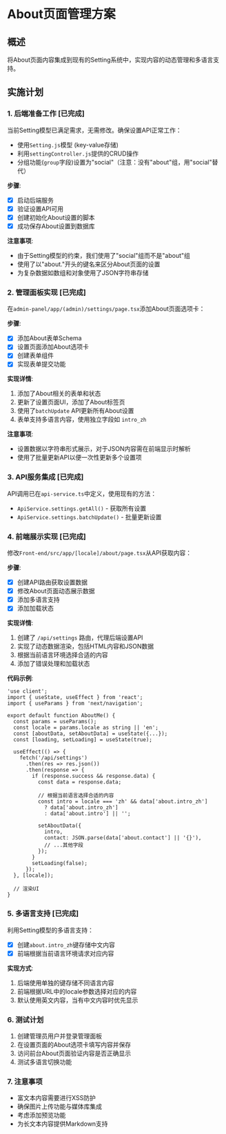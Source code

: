 # About页面管理方案

## 概述
将About页面内容集成到现有的Setting系统中，实现内容的动态管理和多语言支持。

## 实施计划

### 1. 后端准备工作 [已完成]
当前Setting模型已满足需求，无需修改。确保设置API正常工作：
- 使用`Setting.js`模型 (key-value存储)
- 利用`settingController.js`提供的CRUD操作
- 分组功能(`group`字段)设置为"social"（注意：没有"about"组，用"social"替代）

**步骤**:
- [x] 启动后端服务
- [x] 验证设置API可用
- [x] 创建初始化About设置的脚本
- [x] 成功保存About设置到数据库

**注意事项**:
- 由于Setting模型的约束，我们使用了"social"组而不是"about"组
- 使用了以"about."开头的键名来区分About页面的设置
- 为复杂数据如数组和对象使用了JSON字符串存储

### 2. 管理面板实现 [已完成]
在`admin-panel/app/(admin)/settings/page.tsx`添加About页面选项卡：

**步骤**:
- [x] 添加About表单Schema
- [x] 设置页面添加About选项卡
- [x] 创建表单组件
- [x] 实现表单提交功能

**实现详情**:
1. 添加了About相关的表单和状态
2. 更新了设置页面UI，添加了About标签页
3. 使用了`batchUpdate` API更新所有About设置
4. 表单支持多语言内容，使用独立字段如 `intro_zh`

**注意事项**:
- 设置数据以字符串形式展示，对于JSON内容需在前端显示时解析
- 使用了批量更新API以便一次性更新多个设置项

### 3. API服务集成 [已完成]
API调用已在`api-service.ts`中定义，使用现有的方法：
- `ApiService.settings.getAll()` - 获取所有设置
- `ApiService.settings.batchUpdate()` - 批量更新设置

### 4. 前端展示实现 [已完成]
修改`Front-end/src/app/[locale]/about/page.tsx`从API获取内容：

**步骤**:
- [x] 创建API路由获取设置数据
- [x] 修改About页面动态展示数据
- [x] 添加多语言支持
- [x] 添加加载状态

**实现详情**:
1. 创建了 `/api/settings` 路由，代理后端设置API
2. 实现了动态数据渲染，包括HTML内容和JSON数据
3. 根据当前语言环境选择合适的内容
4. 添加了错误处理和加载状态

**代码示例**:
```tsx
'use client';
import { useState, useEffect } from 'react';
import { useParams } from 'next/navigation';

export default function AboutMe() {
  const params = useParams();
  const locale = params.locale as string || 'en';
  const [aboutData, setAboutData] = useState({...});
  const [loading, setLoading] = useState(true);

  useEffect(() => {
    fetch('/api/settings')
      .then(res => res.json())
      .then(response => {
        if (response.success && response.data) {
          const data = response.data;
          
          // 根据当前语言选择合适的内容
          const intro = locale === 'zh' && data['about.intro_zh'] 
            ? data['about.intro_zh'] 
            : data['about.intro'] || '';
            
          setAboutData({
            intro,
            contact: JSON.parse(data['about.contact'] || '{}'),
            // ...其他字段
          });
        }
        setLoading(false);
      });
  }, [locale]);

  // 渲染UI
}
```

### 5. 多语言支持 [已完成]
利用Setting模型的多语言支持：
- [x] 创建`about.intro_zh`键存储中文内容
- [x] 前端根据当前语言环境请求对应内容

**实现方式**:
1. 后端使用单独的键存储不同语言内容
2. 前端根据URL中的locale参数选择对应的内容
3. 默认使用英文内容，当有中文内容时优先显示

### 6. 测试计划
1. 创建管理员用户并登录管理面板
2. 在设置页面的About选项卡填写内容并保存
3. 访问前台About页面验证内容是否正确显示
4. 测试多语言切换功能

### 7. 注意事项
- 富文本内容需要进行XSS防护
- 确保图片上传功能与媒体库集成
- 考虑添加预览功能
- 为长文本内容提供Markdown支持
